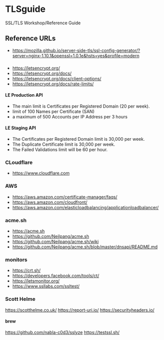 # TLSguide
SSL/TLS Workshop/Reference Guide






## Reference URLs
- https://mozilla.github.io/server-side-tls/ssl-config-generator/?server=nginx-1.10.1&openssl=1.0.1e&hsts=yes&profile=modern

###
- https://letsencrypt.org/
- https://letsencrypt.org/docs/
- https://letsencrypt.org/docs/client-options/
- https://letsencrypt.org/docs/rate-limits/
#### LE Production API
- The main limit is Certificates per Registered Domain (20 per week). 
- limit of 100 Names per Certificate (SAN)
- a maximum of 500 Accounts per IP Address per 3 hours
#### LE Staging API
- The Certificates per Registered Domain limit is 30,000 per week.
- The Duplicate Certificate limit is 30,000 per week.
- The Failed Validations limit will be 60 per hour.

### CLoudflare
- https://www.cloudflare.com

### AWS
- https://aws.amazon.com/certificate-manager/faqs/
- https://aws.amazon.com/cloudfront/
- https://aws.amazon.com/elasticloadbalancing/applicationloadbalancer/

### acme.sh
- https://acme.sh
- https://github.com/Neilpang/acme.sh
- https://github.com/Neilpang/acme.sh/wiki
- https://github.com/Neilpang/acme.sh/blob/master/dnsapi/README.md


### monitors
- https://crt.sh/
- https://developers.facebook.com/tools/ct/
- https://letsmonitor.org/
- https://www.ssllabs.com/ssltest/

### Scott Helme
https://scotthelme.co.uk/
https://report-uri.io/
https://securityheaders.io/

#### brew
https://github.com/nabla-c0d3/sslyze
https://testssl.sh/





